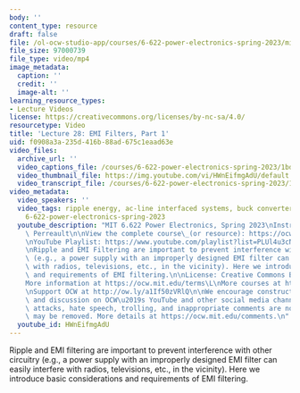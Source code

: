 ```yaml
---
body: ''
content_type: resource
draft: false
file: /ol-ocw-studio-app/courses/6-622-power-electronics-spring-2023/mit6_622s23_lecture_28_360p_16_9.mp4
file_size: 97000739
file_type: video/mp4
image_metadata:
  caption: ''
  credit: ''
  image-alt: ''
learning_resource_types:
- Lecture Videos
license: https://creativecommons.org/licenses/by-nc-sa/4.0/
resourcetype: Video
title: 'Lecture 28: EMI Filters, Part 1'
uid: f0908a3a-235d-416b-88ad-675c1eaad63e
video_files:
  archive_url: ''
  video_captions_file: /courses/6-622-power-electronics-spring-2023/1bdfOZG2NZV1IrLoTf2VneLJpQEn728Uv_transcript.webvtt
  video_thumbnail_file: https://img.youtube.com/vi/HWnEifmgAdU/default.jpg
  video_transcript_file: /courses/6-622-power-electronics-spring-2023/1bdfOZG2NZV1IrLoTf2VneLJpQEn728Uv_transcript.pdf
video_metadata:
  video_speakers: ''
  video_tags: ripple energy, ac-line interfaced systems, buck converter, input filters,
    6-622-power-electronics-spring-2023
  youtube_description: "MIT 6.622 Power Electronics, Spring 2023\nInstructor: David\
    \ Perreault\n\nView the complete course\_(or resource): https://ocw.mit.edu/courses/6-622-power-electronics-spring-2023/\L\
    \nYouTube Playlist: https://www.youtube.com/playlist?list=PLUl4u3cNGP62UTc77mJoubhDELSC8lfR0\n\
    \nRipple and EMI Filtering are important to prevent interference with other circuitry\
    \ (e.g., a power supply with an improperly designed EMI filter can easily interfere\
    \ with radios, televisions, etc., in the vicinity). Here we introduce basic considerations\
    \ and requirements of EMI filtering.\n\nLicense: Creative Commons BY-NC-SA\L\n\
    More information at https://ocw.mit.edu/terms\L\nMore courses at https://ocw.mit.edu\n\
    \nSupport OCW at http://ow.ly/a1If50zVRlQ\n\nWe encourage constructive comments\
    \ and discussion on OCW\u2019s YouTube and other social media channels. Personal\
    \ attacks, hate speech, trolling, and inappropriate comments are not allowed and\
    \ may be removed. More details at https://ocw.mit.edu/comments.\n"
  youtube_id: HWnEifmgAdU
---
```

Ripple and EMI filtering are important to prevent interference with other circuitry (e.g., a power supply with an improperly designed EMI filter can easily interfere with radios, televisions, etc., in the vicinity). Here we introduce basic considerations and requirements of EMI filtering.